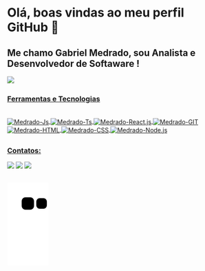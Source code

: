 # Olá, boas vindas ao meu perfil GitHub 👋

## Me chamo Gabriel Medrado, sou Analista e Desenvolvedor de Softaware !

<div>
  <a href="https://github.com/GabrielMedrado
  <img height="180em" src="https://github-readme-stats.vercel.app/api/top-langs/?username=GabrielMedrado&layout=compact&langs_count=7&theme=dracula"/>
  <img height="180em" src="https://github-readme-stats.vercel.app/api?username=GabrielMedrado&show_icons=true&theme=dracula&include_all_commits=true&count_private=true"/>
</div>

### Ferramentas e Tecnologias 
<div style="display: inline_bloxk"> <br>
<img align="center" alt="Medrado-Js" height="30" width="40" src="https://cdn.jsdelivr.net/gh/devicons/devicon/icons/javascript/javascript-original.svg" />
<img align="center" alt="Medrado-Ts" height="30" width="40" src="https://cdn.jsdelivr.net/gh/devicons/devicon/icons/typescript/typescript-original.svg" />
<img align="center" alt="Medrado-React.js" height="30" width="40" src="https://cdn.jsdelivr.net/gh/devicons/devicon/icons/react/react-original.svg" />
<img align="center" alt="Medrado-GIT" height="30" width="40" src="https://cdn.jsdelivr.net/gh/devicons/devicon/icons/git/git-original.svg" />
<img align="center" alt="Medrado-HTML" height="30" width="40"  src="https://cdn.jsdelivr.net/gh/devicons/devicon/icons/html5/html5-original.svg" />
<img align="center" alt="Medrado-CSS" height="30" width="40"  src="https://cdn.jsdelivr.net/gh/devicons/devicon/icons/css3/css3-original.svg" />
<img align="center" alt="Medrado-Node.js" height="30" width="40"  src="https://cdn.jsdelivr.net/gh/devicons/devicon/icons/nodejs/nodejs-original-wordmark.svg" />                                                                                                
</div>
          
 ##
 ### Contatos: 
<div>
<a href="https://www.linkedin.com/in/gabriel-medrado-551006221/" target="_blank"><img src="https://img.shields.io/badge/-LinkedIn-%230077B5?style=for-the-badge&logo=linkedin&logoColor=white" target="_blank"></a>
<a href ="mailto:medradoogabriel@gmail.com"><img src="https://img.shields.io/badge/Gmail-D14836?style=for-the-badge&logo=gmail&logoColor=white" target="_blank"></a>
<a href ="https://api.whatsapp.com/send?phone=5511975773600"><img src="https://img.shields.io/badge/WhatsApp-25D366?style=for-the-badge&logo=whatsapp&logoColor=white" target="_blank"></a>

</div>

##

![Snake animation](https://github.com/GabrielMedrado/gabrielmedrado/blob/output/github-contribution-grid-snake.svg)
          
